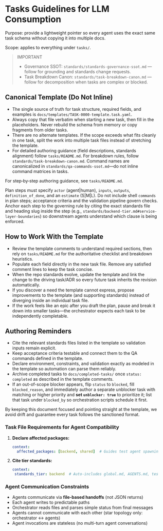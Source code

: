 # Tasks Guidelines for LLM Consumption

Purpose: provide a lightweight pointer so every agent uses the exact same task schema without copying it into multiple docs.

Scope: applies to everything under `tasks/`.

> IMPORTANT
> - Governance SSOT: `standards/standards-governance-ssot.md` — follow for grounding and standards change requests.
> - Task Breakdown Canon: `standards/task-breakdown-canon.md` — follow for decomposition when tasks are complex or blocked.

## Canonical Template (Do Not Inline)
- The single source of truth for task structure, required fields, and examples is `docs/templates/TASK-0000-template.task.yaml`.
- Always copy that file verbatim when starting a new task, then fill in the placeholders. Never rebuild the schema from memory or copy fragments from older tasks.
- There are no alternate templates. If the scope exceeds what fits cleanly in one task, split the work into multiple task files instead of stretching the template.
- For detailed authoring guidance (field descriptions, standards alignment) follow `tasks/README.md`. For breakdown rules, follow `standards/task-breakdown-canon.md`. Command names are canonicalized in `standards/qa-commands-ssot.md`—do not inline command matrices in tasks.

For step‑by‑step authoring guidance, see `tasks/README.md`.

Plan steps must specify `actor` (agent|human), `inputs`, `outputs`, `definition_of_done`, and an `estimate` (S|M|L). Do not include shell `commands` in plan steps; acceptance criteria and the validation pipeline govern checks. Anchor each step to the governing rule by citing the exact standards file and heading slug inside the step (e.g., `standards/backend-tier.md#service-layer-boundaries`) so downstream agents understand which clause is being enforced.

## How to Work With the Template
- Review the template comments to understand required sections, then rely on `tasks/README.md` for the authoritative checklist and breakdown heuristics.
- Populate each field directly in the new task file. Remove any satisfied comment lines to keep the task concise.
- When the repo standards evolve, update the template and link the change to the driving task/ADR so every future task inherits the revision automatically.
- If you discover a need the template cannot express, propose improvements to the template (and supporting standards) instead of diverging inside an individual task file.
- If the work feels like an epic after you draft the plan, pause and break it down into smaller tasks—the orchestrator expects each task to be independently completable.

## Authoring Reminders
- Cite the relevant standards files listed in the template so validation inputs remain explicit.
- Keep acceptance criteria testable and connect them to the QA commands defined in the template.
- Declare environment, constraints, and validation exactly as modeled in the template so automation can parse them reliably.
- Archive completed tasks to `docs/completed-tasks/` once `status: completed` as described in the template comments.
- If an out-of-scope blocker appears, flip `status` to `blocked`, fill `blocked_reason`, and immediately author a separate unblocker task with matching or higher priority and **set `unblocker: true`** to prioritize it; list that task under `blocked_by` so orchestration scripts schedule it first.

By keeping this document focused and pointing straight at the template, we avoid drift and guarantee every task follows the sanctioned format.


### Task File Requirements for Agent Compatibility

1. **Declare affected packages:**
   ```yaml
   context:
     affected_packages: [backend, shared]  # Guides test agent spawning
   ```

2. **Cite tier standards:**
   ```yaml
   context:
    standards_tier: backend  # Auto-includes global.md, AGENTS.md, testing-standards.md; commands in qa-commands-ssot.md
   ```

### Agent Communication Constraints

- Agents communicate via **file-based handoffs** (not JSON returns)
- Each agent writes to predictable paths
- Orchestrator reads files and parses simple status from final messages
- Agents cannot communicate with each other (star topology only: orchestrator ↔ agents)
- Agent invocations are stateless (no multi-turn agent conversations)
